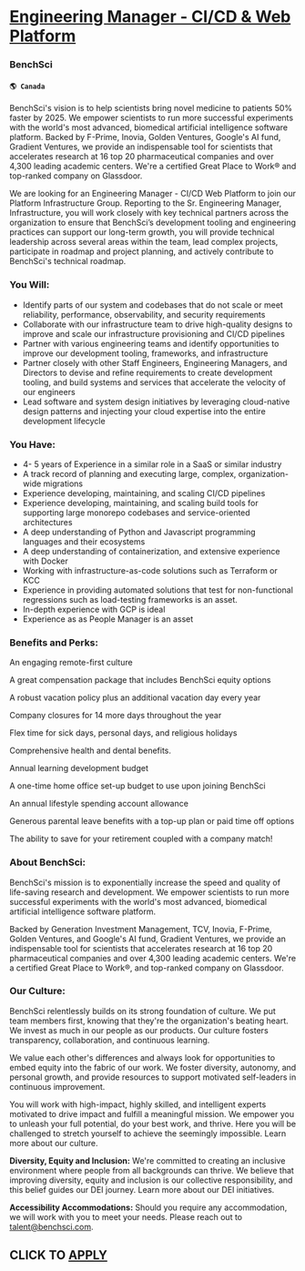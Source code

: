# [Engineering Manager - CI/CD & Web Platform](https://www.remotewlb.com/apply/engineering-manager-ci-cd-web-platform-63817)  
### BenchSci  
#### `🌎 Canada`  

BenchSci's vision is to help scientists bring novel medicine to patients 50% faster by 2025. We empower scientists to run more successful experiments with the world's most advanced, biomedical artificial intelligence software platform. Backed by F-Prime, Inovia, Golden Ventures, Google's AI fund, Gradient Ventures, we provide an indispensable tool for scientists that accelerates research at 16 top 20 pharmaceutical companies and over 4,300 leading academic centers. We're a certified Great Place to Work® and top-ranked company on Glassdoor.

We are looking for an Engineering Manager - CI/CD Web Platform to join our Platform Infrastructure Group. Reporting to the Sr. Engineering Manager, Infrastructure, you will work closely with key technical partners across the organization to ensure that BenchSci’s development tooling and engineering practices can support our long-term growth, you will provide technical leadership across several areas within the team, lead complex projects, participate in roadmap and project planning, and actively contribute to BenchSci's technical roadmap.

### You Will:

  * Identify parts of our system and codebases that do not scale or meet reliability, performance, observability, and security requirements 
  * Collaborate with our infrastructure team to drive high-quality designs to improve and scale our infrastructure provisioning and CI/CD pipelines 
  * Partner with various engineering teams and identify opportunities to improve our development tooling, frameworks, and infrastructure 
  * Partner closely with other Staff Engineers, Engineering Managers, and Directors to devise and refine requirements to create development tooling, and build systems and services that accelerate the velocity of our engineers 
  * Lead software and system design initiatives by leveraging cloud-native design patterns and injecting your cloud expertise into the entire development lifecycle 

### You Have:

  * 4- 5 years of Experience in a similar role in a SaaS or similar industry 
  * A track record of planning and executing large, complex, organization-wide migrations 
  * Experience developing, maintaining, and scaling CI/CD pipelines 
  * Experience developing, maintaining, and scaling build tools for supporting large monorepo codebases and service-oriented architectures 
  * A deep understanding of Python and Javascript programming languages and their ecosystems 
  * A deep understanding of containerization, and extensive experience with Docker 
  * Working with infrastructure-as-code solutions such as Terraform or KCC 
  * Experience in providing automated solutions that test for non-functional regressions such as load-testing frameworks is an asset. 
  * In-depth experience with GCP is ideal 
  * Experience as as People Manager is an asset 

### Benefits and Perks:

An engaging remote-first culture

A great compensation package that includes BenchSci equity options

A robust vacation policy plus an additional vacation day every year

Company closures for 14 more days throughout the year

Flex time for sick days, personal days, and religious holidays

Comprehensive health and dental benefits.

Annual learning development budget

A one-time home office set-up budget to use upon joining BenchSci

An annual lifestyle spending account allowance

Generous parental leave benefits with a top-up plan or paid time off options

The ability to save for your retirement coupled with a company match!

### About BenchSci:

BenchSci's mission is to exponentially increase the speed and quality of life-saving research and development. We empower scientists to run more successful experiments with the world's most advanced, biomedical artificial intelligence software platform.

Backed by Generation Investment Management, TCV, Inovia, F-Prime, Golden Ventures, and Google's AI fund, Gradient Ventures, we provide an indispensable tool for scientists that accelerates research at 16 top 20 pharmaceutical companies and over 4,300 leading academic centers. We're a certified Great Place to Work®, and top-ranked company on Glassdoor.

### Our Culture:

BenchSci relentlessly builds on its strong foundation of culture. We put team members first, knowing that they're the organization's beating heart. We invest as much in our people as our products. Our culture fosters transparency, collaboration, and continuous learning.

We value each other's differences and always look for opportunities to embed equity into the fabric of our work. We foster diversity, autonomy, and personal growth, and provide resources to support motivated self-leaders in continuous improvement.

You will work with high-impact, highly skilled, and intelligent experts motivated to drive impact and fulfill a meaningful mission. We empower you to unleash your full potential, do your best work, and thrive. Here you will be challenged to stretch yourself to achieve the seemingly impossible. Learn more about our culture.

**Diversity, Equity and Inclusion:** We're committed to creating an inclusive environment where people from all backgrounds can thrive. We believe that improving diversity, equity and inclusion is our collective responsibility, and this belief guides our DEI journey. Learn more about our DEI initiatives.

**Accessibility Accommodations:** Should you require any accommodation, we will work with you to meet your needs. Please reach out to talent@benchsci.com.

  
## CLICK TO [APPLY](https://www.remotewlb.com/apply/engineering-manager-ci-cd-web-platform-63817)


